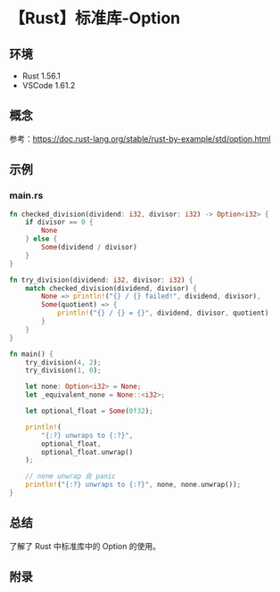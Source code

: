 # 【Rust】标准库-Option

## 环境

- Rust 1.56.1
- VSCode 1.61.2

## 概念

参考：<https://doc.rust-lang.org/stable/rust-by-example/std/option.html>  

## 示例

### main.rs

```rust
fn checked_division(dividend: i32, divisor: i32) -> Option<i32> {
    if divisor == 0 {
        None
    } else {
        Some(dividend / divisor)
    }
}

fn try_division(dividend: i32, divisor: i32) {
    match checked_division(dividend, divisor) {
        None => println!("{} / {} failed!", dividend, divisor),
        Some(quotient) => {
            println!("{} / {} = {}", dividend, divisor, quotient)
        }
    }
}

fn main() {
    try_division(4, 2);
    try_division(1, 0);

    let none: Option<i32> = None;
    let _equivalent_none = None::<i32>;

    let optional_float = Some(0f32);

    println!(
        "{:?} unwraps to {:?}",
        optional_float,
        optional_float.unwrap()
    );

    // none unwrap 会 panic
    println!("{:?} unwraps to {:?}", none, none.unwrap());
}
```

## 总结

了解了 Rust 中标准库中的 Option 的使用。

## 附录
